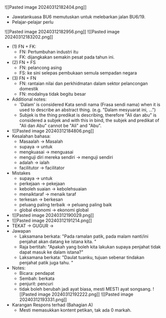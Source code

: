 ![[Pasted image 20240312182404.png]]
- Jawatankuasa BU6 memutuskan untuk melebarkan jalan BU6/19. 
- Pelajar-pelajar perlu 

![[Pasted image 20240312182956.png]]
![[Pasted image 20240312183202.png]]
- (1) FN + FK:
	- FN: Pertumbuhan industri itu
	- FK: dijangkakan semakin pesat pada tahun ini.
- (2) FN + FS
	- FN: pelancong asing
	- FS: ke sini selepas pembukaan semula sempadan negara
- (3) FN + FN
	- FN: rantaian nilai dan perkhidmatan dalam sektor pelancongan domestik
	- FN: modalnya tidak begitu besar
- Additional notes:
	- 'Dalam' is considered Kata sendi nama (Frasa sendi nama) when it is used to describe an abstract thing. (e.g. "Dalam mesyuarat ini, ...")
	- Subjek is the thing predikat is describing, therefore "Ali dan abu" is considered a subjek and with this in bind, the subjek and predikat of "Ali dan Abu" cannot be "Ali" and "Abu". 
- ![[Pasted image 20240312184806.png]]
- Kesalahan bahasa:
	- Masaalah -> Masalah
	- supaya -> untuk
	- mengkuasai -> menguasai
	- menguji diri mereka sendiri -> menguji sendiri
	- adalah -> ialah
	- facilitutor -> facilitator
- Mistakes
	- supaya -> untuk
	- perkejaan -> pekejaan
	- keboleh suaian -> kebolehsuaian
	- menaiktaraf -> menaik taraf
	- terkesan -> berkesan
	- peluang paling terbaik -> peluang paling baik
	- global ekonomi -> ekonomi global
- ![[Pasted image 20240312190029.png]]
- ![[Pasted image 20240312191214.png]]
- TEKAT -> GUGUR -> 
- Jawapan
	- Laksamana berkata: "Pada ramalan patik, pada malam nanti/ini penjahat akan datang ke istana kita. "
	- Raja bertitah: "Apakah yang boleh kita lakukan supaya penjahat tidak dapat masuk ke dalam istana?"
	- Laksamana berkata: "Daulat tuanku, tujuan sebenar tindakan penjahat patik juga tahu. "
- Notes:
	- Bicara: pendapat
	- Sembah: berkata
	- penjurit: pencuri
	- tidak boleh berubah jadi ayat biasa, mesti MESTI ayat songsang. 
![[Pasted image 20240312192222.png]]
![[Pasted image 20240312193331.png]]
- Karangan Respons terhad (Bahagian A)
	- Mesti memasukkan kontent petikan, tak ada 0 markah. 